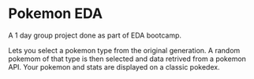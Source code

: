 # Pokemon EDA

A 1 day group project done as part of EDA bootcamp.

Lets you select a pokemon type from the original generation.
A random pokemom of that type is then selected and data retrived from a pokemon API.
Your pokemon and stats are displayed on a classic pokedex.
